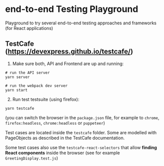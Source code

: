 # end-to-end Testing Playground

Playground to try several end-to-end testing approaches and frameworks (for React applications)

## TestCafe (https://devexpress.github.io/testcafe/)

1. Make sure both, API and Frontend are up and running:

```
# run the API server
yarn server

# run the webpack dev server
yarn start
```

2. Run test testsuite (using firefox):

```
yarn testcafe
```

(you can switch the browser in the `package.json` file, for example to `chrome`, `firefox:headless`, `chrome:headless` or `puppeteer`)

Test cases are located inside the `testcafe` folder. Some are modelled with PageObjects as described in the TestCafe
documentation.

Some test cases also use the `testcafe-react-selectors` that allow **finding React components** inside the browser (see for  example
`GreetingDisplay.test.js`)


